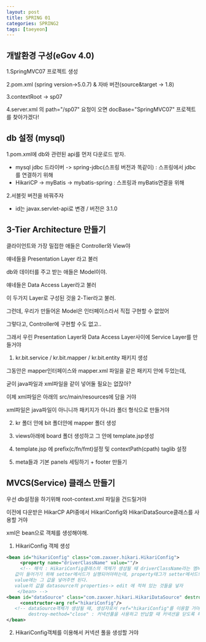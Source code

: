 ```yaml
---
layout: post
title: SPRING 01
categories: SPRING2
tags: [taeyeon]
---
```


## 개발환경 구성(eGov 4.0)

1.SpringMVC07 프로젝트 생성

2.pom.xml (spring version->5.0.7) & 자바 버전(source&target -> 1.8)

3.contextRoot -> sp07

4.server.xml 의 path="/sp07" 요청이 오면 docBase="SpringMVC07" 프로젝트를 찾아가겠다!

## db 설정 (mysql)

1.pom.xml에 db와 관련된 api를 먼저 다운로드 받자.<br>
- mysql jdbc 드라이버 -> spring-jdbc(스프링 버전과 똑같이) : 스프링에서 jdbc를 연결하기 위해<br>
- HikariCP -> myBatis -> mybatis-spring : 스프링과 myBatis연결을 위해<br>

2.서블릿 버전을 바꿔주자<br>
- id는 javax.servlet-api로 변경 / 버전은 3.1.0

## 3-Tier Architecture 만들기

클라이언트와 가장 밀접한 애들은 Controller와 View야

얘네들을 Presentation Layer 라고 불러

db와 데이터를 주고 받는 애들은 Model이야.

얘네들은 Data Access Layer라고 불러

이 두가지 Layer로 구성된 것을 2-Tier라고 불러.

그런데, 우리가 만들어온 Model은 인터페이스라서 직접 구현할 수 없었어

그렇다고, Controller에 구현할 수도 없고..

그래서 우린 Presentation Layer와 Data Access Layer사이에 Service Layer를 만들거야

1. kr.bit.service / kr.bit.mapper / kr.bit.entity 패키지 생성

그동안은 mapper인터페이스와 mapper.xml 파일을 같은 패키지 안에 두었는데,

굳이 java파일과 xml파일을 같이 넣어둘 필요는 없잖아?

이제 xml파일은 아래의 src/main/resources에 담을 거야

xml파일은 java파일이 아니니까 패키지가 아니라 폴더 형식으로 만들거야

2. kr 폴더 안에 bit 폴더안에 mapper 폴더 생성

3. views아래에 board 폴더 생성하고 그 안에 template.jsp생성

4. template.jsp 에 prefix(c/fn/fmt)설정 및 contextPath(cpath) taglib 설정

5. meta들과 기본 panels 세팅하기 + footer 만들기

## MVCS(Service) 클래스 만들기

우선 db설정을 하기위해 root-context.xml 파일을 건드릴거야

이전에 다운받은 HikarCP API중에서 HikariConfig와 HikariDataSource클래스를 사용할 거야

xml은 bean으로 객체를 생성해야해.

1. HikariConfig 객체 생성

```1=root-context.xml
<bean id="hikariConfig" class="com.zaxxer.hikari.HikariConfig">
	 <property name="driverClassName" value=""/>
	 <!-- 해석 : HikariConfig클래스의 객체가 생성될 때 driverClassName라는 멤버변수에
   값이 들어가기 위해 setter메서드가 실행되어야하는데, property태그가 setter메서드의 역할을 해
   value에는 그 값을 넣어주면 된다.
   value의 값을 datasource의 properties-> edit 에 적혀 있는 것들을 넣자
	</bean> -->
<bean id="dataSource" class="com.zaxxer.hikari.HikariDataSource" destroy-method="close">
	 <constructor-arg ref="hikariConfig"/>
   <!-- dataSource객체가 생성될 때, 생성자로서 ref="hikariConfig"를 이용할 거야
        destroy-method="close" : 커넥션풀을 사용하고 반납할 때 커넥션을 닫도록 해주는 메서드 -->
</bean>

```

2. HikariConfig객체를 이용해서 커넥션 풀을 생성할 거야















